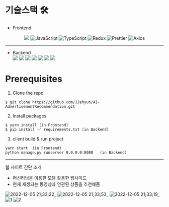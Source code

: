 # 기술스택 🛠

- Frontend
<center>
<div style={display : flex}>
<img src="https://img.shields.io/badge/React-3776AB?style=for-the-badge&logo=React&logoColor=white">
<img alt="JavaScript" src="https://img.shields.io/badge/JavaScript-F7DF1E?style=for-the-badge&logo=JavaScript&logoColor=black">
<img alt="TypeScript" src="https://img.shields.io/badge/TypeScript-3178C6?style=for-the-badge&logo=TypeScript&logoColor=white">
<img alt="Redux" src="https://img.shields.io/badge/Redux-764ABC?style=for-the-badge&logo=Redux&logoColor=white">
<img alt="Prettier" src="https://img.shields.io/badge/Prettier-F7B93E?style=for-the-badge&logo=Prettier&logoColor=white">
<img alt="Axios" src="https://img.shields.io/badge/Axios-5A29E4?style=for-the-badge&logo=Axios&logoColor=white">
</div>
</center>

---

- Backend<br />
  <img src="https://img.shields.io/badge/Python-3776AB?style=for-the-badge&logo=Python&logoColor=white">
  <img src="https://img.shields.io/badge/pandas-150458?style=for-the-badge&logo=pandas&logoColor=white">
  <img src="https://img.shields.io/badge/scikitlearn-F7931E?style=for-the-badge&logo=scikit-learn&logoColor=white">
  <img src="https://img.shields.io/badge/Docker-2496ED?style=for-the-badge&logo=Docker&logoColor=white">
  <img src="https://img.shields.io/badge/MySQL-4479A1?style=for-the-badge&logo=MySQL&logoColor=white">
  <img src="https://img.shields.io/badge/SciPy-8CAAE6?style=for-the-badge&logo=SciPy&logoColor=white">
  <img src="https://img.shields.io/badge/Linux-FCC624?style=for-the-badge&logo=Linux&logoColor=white">

# Prerequisites

1. Clone the repo

```
$ git clone https://github.com/JJehyun/AI-AdvertisementRecommendation.git
```

2. Install packages

```
$ yarn install (in Frontend)
$ pip install -r requirements.txt (in Backend)
```

3. client build & run project

```
yarn start  (in Frontend)
python manage.py runserver 0.0.0.0:8000   (in Backend)
```

---

웹 사이트 간단 소개

- 머신러닝을 이용한 모델 활용한 웹사이드
- 현재 재생되는 동영상과 연관된 상품을 추천해줌


![2022-12-05 21;33;22_](https://user-images.githubusercontent.com/86187456/205638610-90561dd4-cadf-44ea-8252-5c1563077306.png)
![2022-12-05 21;33;53_](https://user-images.githubusercontent.com/86187456/205638613-a5526f48-111a-4fb2-a524-1dc7cd8d2214.png)
![2022-12-05 21;33;19_](https://user-images.githubusercontent.com/86187456/205638620-608ec745-e212-4359-9de6-aed45daaecd4.png)
![1](https://user-images.githubusercontent.com/86187456/205638628-f6111fe5-ac81-4a37-8847-7eca36f8f31e.png)
![2](https://user-images.githubusercontent.com/86187456/205638634-1637ef27-8308-433b-a13d-714f9f0bf072.png)
